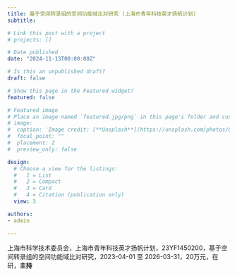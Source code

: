```yaml
---
title: 基于空间转录组的空间功能域⽐对研究 (上海市青年科技英才扬帆计划)
subtitle: 

# Link this post with a project
# projects: []

# Date published
date: "2024-11-13T00:00:00Z"

# Is this an unpublished draft?
draft: false

# Show this page in the Featured widget?
featured: false

# Featured image
# Place an image named `featured.jpg/png` in this page's folder and customize its options here.
# image:
#  caption: 'Image credit: [**Unsplash**](https://unsplash.com/photos/CpkOjOcXdUY)'
#  focal_point: ""
#  placement: 2
#  preview_only: false

design:
  # Choose a view for the listings:
  #   1 = List
  #   2 = Compact
  #   3 = Card
  #   4 = Citation (publication only)
  view: 3

authors:
- admin

---
```


上海市科学技术委员会，上海市青年科技英才扬帆计划，23YF1450200，基于空间转录组的空间功能域⽐对研究，2023-04-01 至 2026-03-31，20万元，在研，**主持**